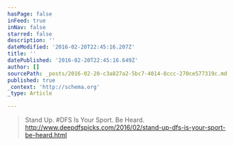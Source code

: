 ```yaml
---
hasPage: false
inFeed: true
inNav: false
starred: false
description: ''
dateModified: '2016-02-20T22:45:16.207Z'
title: ''
datePublished: '2016-02-20T22:45:16.649Z'
author: []
sourcePath: _posts/2016-02-20-c3a827a2-5bc7-4014-8ccc-270ce577319c.md
published: true
_context: 'http://schema.org'
_type: Article

---
```

> Stand Up. \#DFS Is Your Sport. Be Heard. http://www.deepdfspicks.com/2016/02/stand-up-dfs-is-your-sport-be-heard.html